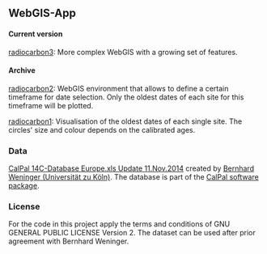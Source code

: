 ## WebGIS-App

#### Current version
[radiocarbon3](https://nevrome.shinyapps.io/radiocarbon3/): More complex WebGIS with a growing set of features.

#### Archive
[radiocarbon2](https://nevrome.shinyapps.io/radiocarbon2/): WebGIS environment that allows to define a certain timeframe for date selection. Only the oldest dates of each site for this timeframe will be plotted.

[radiocarbon1](https://nevrome.shinyapps.io/radiocarbon1/): Visualisation of the oldest dates of each single site. The circles' size and colour depends on the calibrated ages.

### Data

[CalPal 14C-Database Europe.xls Update 11.Nov.2014](https://uni-koeln.academia.edu/BernhardWeninger/CalPal) created by [Bernhard Weninger (Universität zu Köln)](http://ufg.phil-fak.uni-koeln.de/10115.html?&L=0). The database is part of the [CalPal software package](http://monrepos-rgzm.de/forschung/ausstattung.html#calpal).

### License

For the code in this project apply the terms and conditions of GNU GENERAL PUBLIC LICENSE Version 2. The dataset can be used after prior agreement with Bernhard Weninger. 
